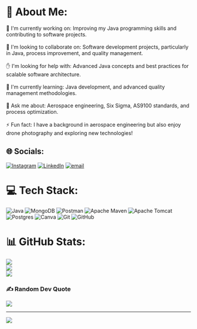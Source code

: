 # 💫 About Me:
🎯 I'm currently working on: Improving my Java programming skills and contributing to software projects.<br><br>🤝 I'm looking to collaborate on: Software development projects, particularly in Java, process improvement, and quality management.<br><br>✋ I'm looking for help with: Advanced Java concepts and best practices for scalable software architecture.<br><br>🌱 I'm currently learning: Java development, and advanced quality management methodologies.<br><br>💬 Ask me about: Aerospace engineering, Six Sigma, AS9100 standards, and process optimization.<br><br>⚡ Fun fact: I have a background in aerospace engineering but also enjoy drone photography and exploring new technologies!


## 🌐 Socials:
[![Instagram](https://img.shields.io/badge/Instagram-%23E4405F.svg?logo=Instagram&logoColor=white)](https://instagram.com/yigitgunell) [![LinkedIn](https://img.shields.io/badge/LinkedIn-%230077B5.svg?logo=linkedin&logoColor=white)](https://linkedin.com/in/https://www.linkedin.com/in/aliyigitgunel/) [![email](https://img.shields.io/badge/Email-D14836?logo=gmail&logoColor=white)](mailto:yigitgunelbusiness@gmail.com ) 

# 💻 Tech Stack:
![Java](https://img.shields.io/badge/java-%23ED8B00.svg?style=for-the-badge&logo=openjdk&logoColor=white) ![MongoDB](https://img.shields.io/badge/MongoDB-%234ea94b.svg?style=for-the-badge&logo=mongodb&logoColor=white) ![Postman](https://img.shields.io/badge/Postman-FF6C37?style=for-the-badge&logo=postman&logoColor=white) ![Apache Maven](https://img.shields.io/badge/Apache%20Maven-C71A36?style=for-the-badge&logo=Apache%20Maven&logoColor=white) ![Apache Tomcat](https://img.shields.io/badge/apache%20tomcat-%23F8DC75.svg?style=for-the-badge&logo=apache-tomcat&logoColor=black) ![Postgres](https://img.shields.io/badge/postgres-%23316192.svg?style=for-the-badge&logo=postgresql&logoColor=white) ![Canva](https://img.shields.io/badge/Canva-%2300C4CC.svg?style=for-the-badge&logo=Canva&logoColor=white) ![Git](https://img.shields.io/badge/git-%23F05033.svg?style=for-the-badge&logo=git&logoColor=white) ![GitHub](https://img.shields.io/badge/github-%23121011.svg?style=for-the-badge&logo=github&logoColor=white)
# 📊 GitHub Stats:
![](https://github-readme-stats.vercel.app/api?username=AndroidAbi&theme=github_dark&hide_border=false&include_all_commits=true&count_private=true)<br/>
![](https://github-readme-streak-stats.herokuapp.com/?user=AndroidAbi&theme=github_dark&hide_border=false)<br/>
![](https://github-readme-stats.vercel.app/api/top-langs/?username=AndroidAbi&theme=github_dark&hide_border=false&include_all_commits=true&count_private=true&layout=compact)

### ✍️ Random Dev Quote
![](https://quotes-github-readme.vercel.app/api?type=horizontal&theme=dark)

---
[![](https://visitcount.itsvg.in/api?id=AndroidAbi&icon=2&color=13)](https://visitcount.itsvg.in)

<!-- Proudly created with GPRM ( https://gprm.itsvg.in ) -->
